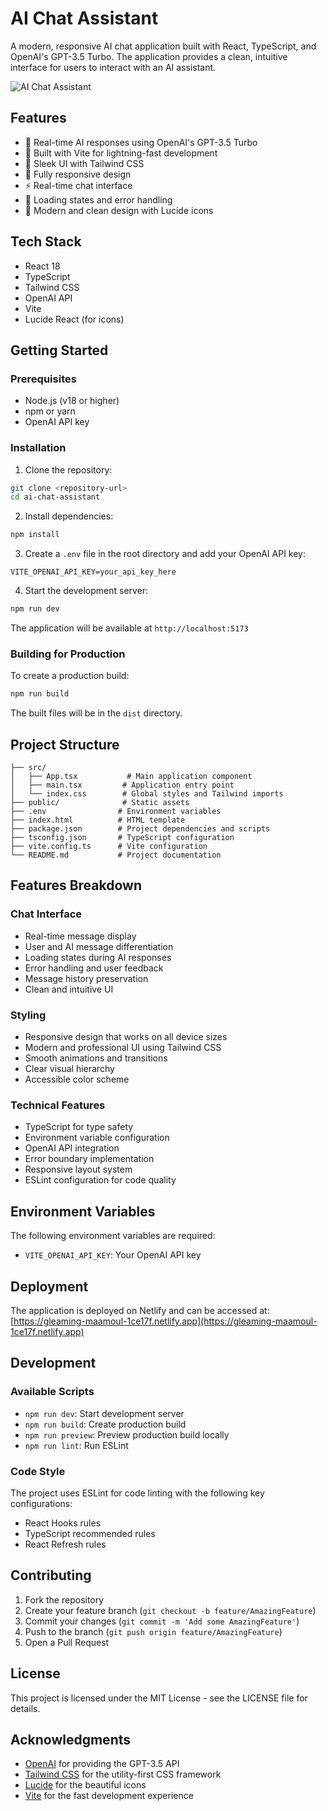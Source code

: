 # AI Chat Assistant

A modern, responsive AI chat application built with React, TypeScript, and OpenAI's GPT-3.5 Turbo. The application provides a clean, intuitive interface for users to interact with an AI assistant.

![AI Chat Assistant](https://images.unsplash.com/photo-1700403298209-00c6e77b365c?q=80&w=1200&auto=format&fit=crop)

## Features

- 🤖 Real-time AI responses using OpenAI's GPT-3.5 Turbo
- 💨 Built with Vite for lightning-fast development
- 🎨 Sleek UI with Tailwind CSS
- 📱 Fully responsive design
- ⚡ Real-time chat interface
- 🔄 Loading states and error handling
- 💅 Modern and clean design with Lucide icons

## Tech Stack

- React 18
- TypeScript
- Tailwind CSS
- OpenAI API
- Vite
- Lucide React (for icons)

## Getting Started

### Prerequisites

- Node.js (v18 or higher)
- npm or yarn
- OpenAI API key

### Installation

1. Clone the repository:
```bash
git clone <repository-url>
cd ai-chat-assistant
```

2. Install dependencies:
```bash
npm install
```

3. Create a `.env` file in the root directory and add your OpenAI API key:
```env
VITE_OPENAI_API_KEY=your_api_key_here
```

4. Start the development server:
```bash
npm run dev
```

The application will be available at `http://localhost:5173`

### Building for Production

To create a production build:

```bash
npm run build
```

The built files will be in the `dist` directory.

## Project Structure

```
├── src/
│   ├── App.tsx           # Main application component
│   ├── main.tsx         # Application entry point
│   └── index.css        # Global styles and Tailwind imports
├── public/              # Static assets
├── .env                # Environment variables
├── index.html          # HTML template
├── package.json        # Project dependencies and scripts
├── tsconfig.json       # TypeScript configuration
├── vite.config.ts      # Vite configuration
└── README.md           # Project documentation
```

## Features Breakdown

### Chat Interface
- Real-time message display
- User and AI message differentiation
- Loading states during AI responses
- Error handling and user feedback
- Message history preservation
- Clean and intuitive UI

### Styling
- Responsive design that works on all device sizes
- Modern and professional UI using Tailwind CSS
- Smooth animations and transitions
- Clear visual hierarchy
- Accessible color scheme

### Technical Features
- TypeScript for type safety
- Environment variable configuration
- OpenAI API integration
- Error boundary implementation
- Responsive layout system
- ESLint configuration for code quality

## Environment Variables

The following environment variables are required:

- `VITE_OPENAI_API_KEY`: Your OpenAI API key

## Deployment

The application is deployed on Netlify and can be accessed at: [https://gleaming-maamoul-1ce17f.netlify.app](https://gleaming-maamoul-1ce17f.netlify.app)

## Development

### Available Scripts

- `npm run dev`: Start development server
- `npm run build`: Create production build
- `npm run preview`: Preview production build locally
- `npm run lint`: Run ESLint

### Code Style

The project uses ESLint for code linting with the following key configurations:
- React Hooks rules
- TypeScript recommended rules
- React Refresh rules

## Contributing

1. Fork the repository
2. Create your feature branch (`git checkout -b feature/AmazingFeature`)
3. Commit your changes (`git commit -m 'Add some AmazingFeature'`)
4. Push to the branch (`git push origin feature/AmazingFeature`)
5. Open a Pull Request

## License

This project is licensed under the MIT License - see the LICENSE file for details.

## Acknowledgments

- [OpenAI](https://openai.com/) for providing the GPT-3.5 API
- [Tailwind CSS](https://tailwindcss.com/) for the utility-first CSS framework
- [Lucide](https://lucide.dev/) for the beautiful icons
- [Vite](https://vitejs.dev/) for the fast development experience